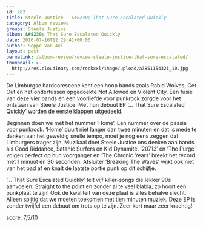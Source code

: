 ```yaml
---
id: 262
title: Steele Justice - &#8230; That Sure Escalated Quickly
category: Album reviews
groups: Steele Justice
album: &#8230; That Sure Escalated Quickly
date: 2016-07-16T12:29:41+00:00
author: Seppe Van Ael
layout: post
permalink: /album-review/review-steele-justice-that-sure-escalated/
thumbnail: >-
  http://res.cloudinary.com/rockxxl/image/upload/a3851154321_10.jpg
---
```

De Limburgse hardcorescene kent een hoop bands zoals Rabid Wolves, Get Out en het ondertussen opgedoekte Not Allowed en Violent City. Een fusie van deze vier bands en een voorliefde voor punkrock zorgde voor het ontstaan van Steele Justice. Met hun debuut EP ‘… That Sure Escalated Quickly’ worden de eerste klappen uitgedeeld.

Beginnen doen we met het nummer ‘Home’. Een nummer over de passie voor punkrock. ‘Home’ duurt niet langer dan twee minuten en dat is mede te danken aan het geweldig snelle tempo, moet je nog eens zeggen dat Limburgers trager zijn. Muzikaal doet Steele Justice ons denken aan bands als Good Riddance, Satanic Surfers en Kid Dynamite. ‘20713′ en ‘The Purge’ volgen perfect op hun voorganger en ‘The Chronic Years’ breekt het record met 1 minuut en 30 seconden. Afsluiter ‘Breaking The Waves’ wijkt ook niet van het pad af en knalt de laatste portie punk op dit schijfje.

‘… That Sure Escalated Quickly’ telt vijf killer-songs die lekker 90s aanvoelen. Straight to the point en zonder al te veel blabla, zo hoort een punkplaat te zijn! Ook de kwaliteit van deze plaat is alles behalve slecht. Alleen spijtig dat we moeten toekomen met tien minuten muziek. Deze EP is zonder twijfel een debuut om trots op te zijn. Zeer kort maar zeer krachtig!

score: 7,5/10